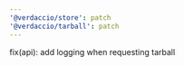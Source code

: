 ```yaml
---
'@verdaccio/store': patch
'@verdaccio/tarball': patch
---
```


fix(api): add logging when requesting tarball
